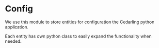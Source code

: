 # Config

We use this module to store entities for configuration the Cedarling python application.

Each entity has own python class to easily expand the functionality when needed.
